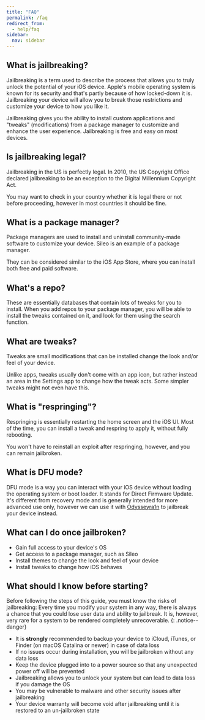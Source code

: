 ```yaml
---
title: "FAQ"
permalink: /faq
redirect_from:
  - help/faq
sidebar:
  nav: sidebar
---
```


## What is jailbreaking?

Jailbreaking is a term used to describe the process that allows you to truly unlock the potential of your iOS device. Apple's mobile operating system is known for its security and that's partly because of how locked-down it is. Jailbreaking your device will allow you to break those restrictions and customize your device to how you like it.

Jailbreaking gives you the ability to install custom applications and "tweaks" (modifications) from a package manager to customize and enhance the user experience. Jailbreaking is free and easy on most devices.

## Is jailbreaking legal?

Jailbreaking in the US is perfectly legal. In 2010, the US Copyright Office declared jailbreaking to be an exception to the Digital Millennium Copyright Act.

You may want to check in your country whether it is legal there or not before proceeding, however in most countries it should be fine.

## What is a package manager?

Package managers are used to install and uninstall community-made software to customize your device. Sileo is an example of a package manager.

They can be considered similar to the iOS App Store, where you can install both free and paid software.

## What's a repo?

These are essentially databases that contain lots of tweaks for you to install. When you add repos to your package manager, you will be able to install the tweaks contained on it, and look for them using the search function.

## What are tweaks?

Tweaks are small modifications that can be installed change the look and/or feel of your device.

Unlike apps, tweaks usually don't come with an app icon, but rather instead an area in the Settings app to change how the tweak acts. Some simpler tweaks might not even have this.

## What is "respringing"?

Respringing is essentially restarting the home screen and the iOS UI. Most of the time, you can install a tweak and respring to apply it, without fully rebooting.

You won't have to reinstall an exploit after respringing, however, and you can remain jailbroken.

## What is DFU mode?

DFU mode is a way you can interact with your iOS device without loading the operating system or boot loader. It stands for Direct Firmware Update. It's different from recovery mode and is generally intended for more advanced use only, however we can use it with [Odysseyra1n](installing-odysseyra1n) to jailbreak your device instead.

## What can I do once jailbroken?

- Gain full access to your device's OS
- Get access to a package manager, such as Sileo
- Install themes to change the look and feel of your device
- Install tweaks to change how iOS behaves

## What should I know before starting?

Before following the steps of this guide, you must know the risks of jailbreaking: Every time you modify your system in any way, there is always a chance that you could lose user data and ability to jailbreak. It is, however, very rare for a system to be rendered completely unrecoverable.
{: .notice--danger}

- It is **strongly** recommended to backup your device to iCloud, iTunes, or Finder (on macOS Catalina or newer) in case of data loss
- If no issues occur during installation, you will be jailbroken without any data loss
- Keep the device plugged into to a power source so that any unexpected power off will be prevented
- Jailbreaking allows you to unlock your system but can lead to data loss if you damage the OS
- You may be vulnerable to malware and other security issues after jailbreaking
- Your device warranty will become void after jailbreaking until it is restored to an un-jailbroken state
